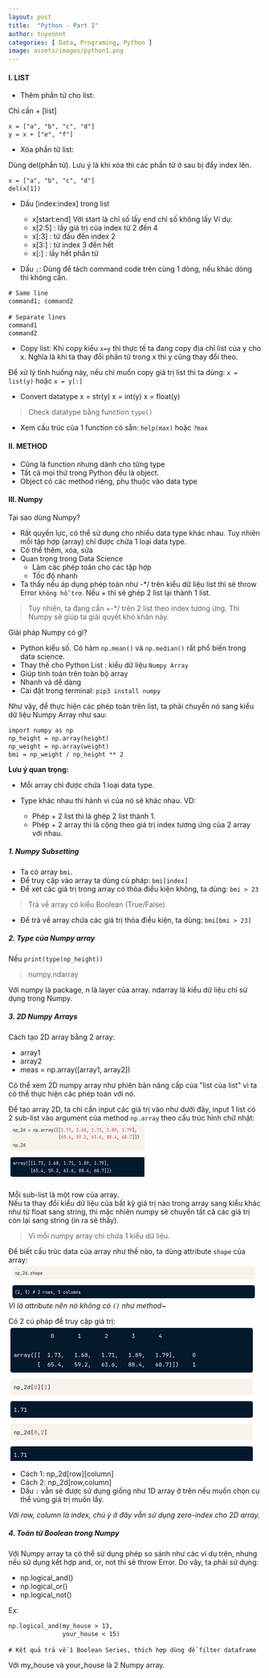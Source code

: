 ```yaml
---
layout: post
title:  "Python - Part 1"
author: tuyennnt
categories: [ Data, Programing, Python ]
image: assets/images/python1.png
---
```


#### I. LIST

* Thêm phần tử cho list:

Chỉ cần + [list]
```
x = ["a", "b", "c", "d"]
y = x + ["e", "f"]
```
* Xóa phần tử list:

Dùng del(phần tử). Lưu ý là khi xóa thì các phần tử ở sau bị đẩy index lên.
```
x = ["a", "b", "c", "d"]
del(x[1])
```


* Dấu [index:index] trong list
	* x[start:end]
	Với start là chỉ số lấy
	end chỉ số không lấy
Ví dụ: 
	* x[2:5] : lấy giá trị của index từ 2 đến 4
	* x[:3] : từ đầu đến index 2
	* x[3:] : từ index 3 đến hết
	* x[:] : lấy hết phần tử
	
* Dấu ``;``:
Dùng để tách command code trên cùng 1 dòng, nếu khác dòng thì không cần. 
```
# Same line
command1; command2

# Separate lines
command1
command2
```

* Copy list:
Khi copy kiểu ``x=y`` thì thực tế ta đang copy địa chỉ list của y cho x. Nghĩa là khi ta thay đổi phần tử trong x thì y cũng thay đổi theo.

Để xử lý tình huống này, nếu chỉ muốn copy giá trị list thì ta dùng: ``x = list(y)`` hoặc ``x = y[:]``


* Convert datatype
x = str(y)
x = int(y)
x = float(y)
> Check datatype bằng function ``type()``

* Xem cấu trúc của 1 function có sẵn:
``help(max)`` hoặc ``?max``

#### II. METHOD
* Cũng là function nhưng dành cho từng type
* Tất cả mọi thứ trong Python đều là object.
* Object có các method riêng, phụ thuộc vào data type 

#### III. Numpy
Tại sao dùng Numpy?
*  Rất quyền lực, có thể sử dụng cho nhiều data type khác nhau. Tuy nhiên mỗi tập hợp (array) chỉ được chứa 1 loại data type.
* Có thể thêm, xóa, sửa
* Quan trọng trong Data Science
	* Làm các phép toán cho các tập hợp
	* Tốc độ nhanh
* Ta thấy nếu áp dụng phép toán như -*/ trên kiểu dữ liệu list thì sẽ throw Error ``không hỗ trợ``. Nếu + thì sẽ ghép 2 list lại thành 1 list.
> Tuy nhiên, ta đang cần +-*/ trên 2 list theo index tương ứng. Thì Numpy sẽ giúp ta giải quyết khó khăn này.

Giải pháp Numpy có gì?
* Python kiểu số. Có hàm ``np.mean()`` và ``np.median()`` rất phổ biến trong data science.
* Thay thế cho Python List : kiểu dữ liệu ``Numpy Array``
* Giúp tính toán trên toàn bộ array
* Nhanh và dễ dàng
* Cài đặt trong terminal: 
``pip3 install numpy``

Như vậy, để thực hiện các phép toán trên list, ta phải chuyển nó sang kiểu dữ liệu Numpy Array như sau:
```
import numpy as np
np_height = np.array(height)
np_weight = np.array(weight)
bmi = np_weight / np_height ** 2
```

**Lưu ý quan trọng:**

* Mỗi array chỉ được chứa 1 loại data type.
* Type khác nhau thì hành vi của nó sẽ khác nhau. VD: 

	* Phép + 2 list thì là ghép 2 list thành 1. 
	* Phép + 2 array thì là cộng theo giá trị index tương ứng của 2 array với nhau.

##### 1. Numpy Subsetting 
* Ta có array ``bmi``.
* Để truy cập vào array ta dùng cú pháp: ``bmi[index]``
* Để xét các giá trị trong array có thỏa điều kiện không, ta dùng: ``bmi > 23``
> Trả về array có kiểu Boolean (True/False)
* Để trả về array chứa các giá trị thỏa điều kiện, ta dùng: ``bmi[bmi > 23]`` 

##### 2. Type của Numpy array
Nếu ``print(type(np_height))``
> numpy.ndarray

Với numpy là package, n là layer của array. ndarray là kiểu dữ liệu chỉ sử dụng trong Numpy.

##### 3. 2D Numpy Arrays 
Cách tạo 2D array bằng 2 array:
* array1
* array2
* meas = np.array([array1, array2])


Có thể xem 2D numpy array như phiên bản nâng cấp của "list của list" vì ta có thể thực hiện các phép toán với nó.

Để tạo array 2D, ta chỉ cần input các giá trị vào như dưới đây, input 1 list có 2 sub-list vào argument của method ``np.array`` theo cấu trúc hình chữ nhật:
![](/assets/images/2d-array.png)

Mỗi sub-list là một row của array.  
Nếu ta thay đổi kiểu dữ liệu của bất kỳ giá trị nào trong array sang kiểu khác như từ float sang string, thì mặc nhiên numpy sẽ chuyển tất cả các giá trị còn lại sang string (in ra sẽ thấy).
> Vì mỗi numpy array chỉ chứa 1 kiểu dữ liệu.

Để biết cấu trúc data của array như thế nào, ta dùng attribute ``shape`` của array:
![](/assets/images/array-shape.png)
 *Vì là attribute nên nó không có ``()`` như method~*

Có 2 cú pháp để truy cập giá trị:
![](/assets/images/2d-subset.png)

* Cách 1: np_2d[row][column]
* Cách 2: np_2d[row,column]
* Dấu ``:`` vẫn sẽ được sử dụng giống như 1D array ở trên nếu muốn chọn cụ thể vùng giá trị muốn lấy.

*Với row, column là index, chú ý ở đây vẫn sử dụng zero-index cho 2D array.*


##### 4. Toán tử Boolean trong Numpy
Với Numpy array ta có thể sử dụng phép so sánh như các ví dụ trên, nhưng nếu sử dụng kết hợp and, or, not thì sẽ throw Error.
Do vậy, ta phải sử dụng:

* np.logical_and()
* np.logical_or() 
* np.logical_not()

Ex:
```
np.logical_and(my_house > 13, 
               your_house < 15)

# Kết quả trả về 1 Boolean Series, thích hợp dùng để filter dataframe 
```
Với my_house và your_house là 2 Numpy array.
